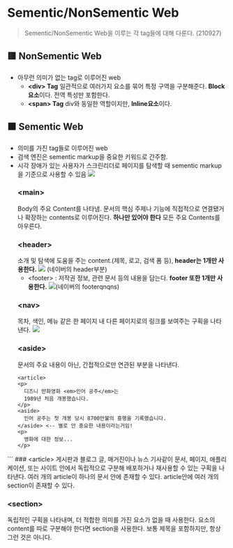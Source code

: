 # Sementic/NonSementic Web
>Sementic/NonSementic Web을 이루는 각 tag들에 대해 다룬다. (210927)
## 🟥 NonSementic Web
- 아무런 의미가 없는 tag로 이루어진 web
  - **&lt;div> Tag**
 일관적으로 여러가지 요소를 묶어 특정 구역을 구분해준다. **Block 요소**이다.
전역 특성만 포함한다.
  - **&lt;span> Tag**
div와 동일한 역할이지만, **Inline요소**이다.
## 🟧 Sementic Web
- 의미를 가진 tag들로 이루어진 web
- 검색 엔진은 sementic markup을 중요한 키워드로 간주함.
- 시각 장애가 있는 사용자가 스크린리더로 페이지를 탐색할 때 sementic markup을 기준으로 사용할 수 있음
![](https://images.velog.io/images/songjy377/post/1aa2ba2c-a391-4262-a5de-38e55d0ad67a/Image%2011.jpg)
  ### &lt;main>
  Body의 주요 Content를 나타냄. 문서의 핵심 주제나 기능에 직접적으로 연결됐거나 확장하는 contents로 이루어진다. **하나만 있어야 한다** 모든 주요 Contents를 아우른다.
   ### &lt;header> 
   소개 및 탐색에 도움을 주는 content.(제목, 로고, 검색 폼 등), **header는 1개만 사용한다.**
 ![](https://images.velog.io/images/songjy377/post/9065d792-7400-49d5-805a-874e494a31fd/Image%2011.jpg) (네이버의 header부분)
   - &lt;footer> : 저작권 정보, 관련 문서 등의 내용을 담는다. **footer 또한 1개만 사용한다.**
![](https://images.velog.io/images/songjy377/post/82cd9d9d-1ad2-410d-8995-d51eb655bbc7/Image%2011.jpg)(네이버의 footerqnqns)
  ### &lt;nav>
  목차, 색인, 메뉴 같은 한 페이지 내 다른 페이지로의 링크를 보여주는 구획을 나타낸다.
  ![](https://images.velog.io/images/songjy377/post/1a24e726-f20c-442c-82c0-b9cee4718f98/Image%2011.jpg)
  ### &lt;aside> 
  문서의 주요 내용이 아닌, 간접적으로만 연관된 부분을 나타낸다.
  ```
  <article>
  <p>
    디즈니 만화영화 <em>인어 공주</em>는
    1989년 처음 개봉했습니다.
  </p>
  <aside>
    인어 공주는 첫 개봉 당시 8700만불의 흥행을 기록했습니다.
  </aside> <-- 별로 안 중요한 내용이라는거임!
  <p>
    영화에 대한 정보...
  </p>
</article>
  ```
  ### &lt;article>
   게시판과 블로그 글, 매거진이나 뉴스 기사같이 문서, 페이지, 애플리케이션, 또는 사이트 안에서 독립적으로 구분해 배포하거나 재사용할 수 있는 구획을 나타낸다.
   여러 개의 article이 하나의 문서 안에 존재할 수 있다.
   article안에 여러 개의 section이 존재할 수 있다.
	
   ### &lt;section>
  독립적인 구획을 나타내며, 더 적합한 의미를 가진 요소가 없을 때 사용한다. 요소의 content를 따로 구분해야 한다면 section을 사용한다. 보통 제목을 포함하지만, 항상 그런 것은 아니다.
